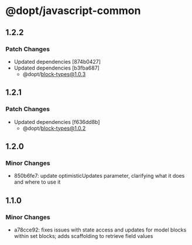 # @dopt/javascript-common

## 1.2.2

### Patch Changes

- Updated dependencies [874b0427]
- Updated dependencies [b3fba687]
  - @dopt/block-types@1.0.3

## 1.2.1

### Patch Changes

- Updated dependencies [f636dd8b]
  - @dopt/block-types@1.0.2

## 1.2.0

### Minor Changes

- 850b6fe7: update optimisticUpdates parameter, clarifying what it does and where to use it

## 1.1.0

### Minor Changes

- a78cce92: fixes issues with state access and updates for model blocks within set blocks; adds scaffolding to retrieve field values

